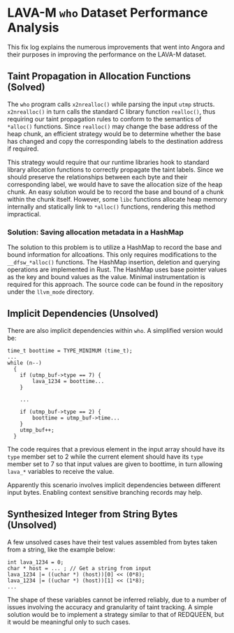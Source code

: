 # LAVA-M `who` Dataset Performance Analysis

This fix log explains the numerous improvements that went into Angora and their
purposes in improving the performance on the LAVA-M dataset.

## Taint Propagation in Allocation Functions (Solved)

The `who` program calls `x2nrealloc()` while parsing the input `utmp` structs.
`x2nrealloc()` in turn calls the standard C library function `realloc()`, thus
requiring our taint propagation rules to conform to the semantics of `*alloc()`
functions. Since `realloc()` may change the base address of the heap chunk, an
efficient strategy would be to determine whether the base has changed and copy 
the corresponding labels to the destination address if required.

This strategy would require that our runtime libraries hook to standard library
allocation functions to correctly propagate the taint labels. Since we should 
preserve the relationships between each byte and their corresponding label, we
would have to save the allocation size of the heap chunk. An easy solution 
would be to record the base and bound of a chunk within the chunk itself. 
However, some `libc` functions allocate heap memory internally and statically
link to `*alloc()` functions, rendering this method impractical.

### Solution: Saving allocation metadata in a HashMap

The solution to this problem is to utilize a HashMap to record the 
base and bound information for allcoations. This only requires modifications to
the `__dfsw_*alloc()` functions. The HashMap insertion, deletion and querying 
operations are implemented in Rust. The HashMap uses base pointer values as the
key and bound values as the value. Minimal instrumentation is required for this 
approach. The source code can be found in the repository under the `llvm_mode`
directory. 

## Implicit Dependencies (Unsolved)

There are also implicit dependencies within `who`. A simplified version would 
be:

```
time_t boottime = TYPE_MINIMUM (time_t);
...
while (n--)
  {
    if (utmp_buf->type == 7) {
        lava_1234 = boottime...
    }

    ...
    
    if (utmp_buf->type == 2) {
        boottime = utmp_buf->time...
    }
    utmp_buf++;
  }
```

The code requires that a previous element in the input array should have its 
`type` member set to 2 while the current element should have its `type` member
set to 7 so that input values are given to boottime, in turn allowing `lava_*` 
variables to receive the value. 

Apparently this scenario involves implicit dependencies between different input
bytes. Enabling context sensitive branching records may help.

## Synthesized Integer from String Bytes (Unsolved)

A few unsolved cases have their test values assembled from bytes taken from a 
string, like the example below:

```
int lava_1234 = 0;
char * host = ... ; // Get a string from input
lava_1234 |= ((uchar *) (host))[0] << (0*8);
lava_1234 |= ((uchar *) (host))[1] << (1*8);
...
```

The shape of these variables cannot be inferred reliably, due to a number of 
issues involving the accuracy and granularity of taint tracking. A simple 
solution would be to implement a strategy similar to that of REDQUEEN, but it
would be meaningful only to such cases.

